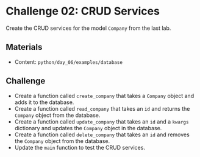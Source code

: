 # Challenge 02: CRUD Services

Create the CRUD services for the model `Company` from the last lab.

## Materials

- Content: `python/day_06/examples/database`

## Challenge

- Create a function called `create_company` that takes a `Company` object and adds it to the database.
- Create a function called `read_company` that takes an `id` and returns the `Company` object from the database.
- Create a function called `update_company` that takes an `id` and a `kwargs` dictionary and updates the `Company` object in the database.
- Create a function called `delete_company` that takes an `id` and removes the `Company` object from the database.
- Update the `main` function to test the CRUD services.
